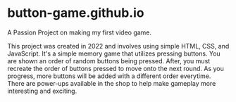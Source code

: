 # button-game.github.io
A Passion Project on making my first video game.

This project was created in 2022 and involves using simple HTML, CSS, and JavaScript. It's a simple memory game that utilizes pressing buttons. You are shown an order of random buttons being pressed. After, you must recreate the order of buttons pressed to move onto the next round. As you progress, more buttons will be added with a different order everytime. There are power-ups available in the shop to help make gameplay more interesting and exciting.
